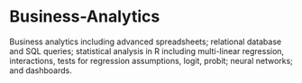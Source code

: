 # Business-Analytics
Business analytics including advanced spreadsheets; relational database and SQL queries; statistical analysis in R including multi-linear regression, interactions, tests for regression assumptions, logit, probit; neural networks; and dashboards.
